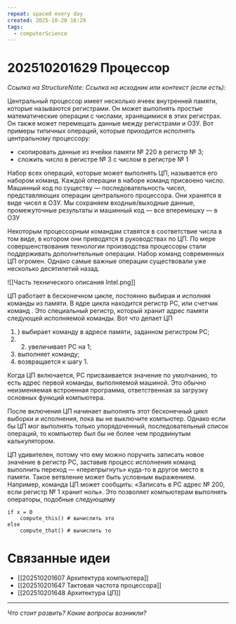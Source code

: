 ```yaml
---
repeat: spaced every day
created: 2025-10-20 16:29
tags:
  - computerScience
---
```

# 202510201629 Процессор

*Ссылка на StructureNote:*
*Ссылка на исходник или контекст (если есть):*

Центральный процессор имеет несколько ячеек внутренней памяти, которые называются регистрами. Он может выполнять простые математические операции с числами, хранящимися в этих регистрах. Он также может перемещать данные между регистрами и ОЗУ. Вот примеры типичных операций, которые приходится исполнять центральному процессору:

- скопировать данные из ячейки памяти № 220 в регистр № 3;
- сложить число в регистре № 3 с числом в регистре № 1

Набор всех операций, которые может выполнять ЦП, называется его набором команд. Каждой операции в наборе команд присвоено число. Машинный код по существу — последовательность чисел, представляющих операции центрального процессора. Они хранятся в виде чисел в ОЗУ. Мы сохраняем входные/выходные данные, промежуточные результаты и машинный код — все вперемешку — в ОЗУ

Некоторым процессорным командам ставятся в соответствие числа в том виде, в котором они приводятся в руководствах по ЦП. По мере совершенствования технологии производства процессоры стали поддерживать дополнительные операции. Набор команд современных ЦП огромен. Однако самые важные операции существовали уже несколько десятилетий назад.

![[Часть технического описания Intel.png]]

ЦП работает в бесконечном цикле, постоянно выбирая и исполняя команды из памяти. В ядре цикла находится регистр PC, или счетчик команд . Это специальный регистр, который хранит адрес памяти следующей исполняемой команды. Вот что делает ЦП

1) ) выбирает команду в адресе памяти, заданном регистром PC;
2) 2) увеличивает PC на 1;
3) выполняет команду;
4) возвращается к шагу 1.

Когда ЦП включается, PC присваивается значение по умолчанию, то есть адрес первой команды, выполняемой машиной. Это обычно неизменяемая встроенная программа, ответственная за загрузку основных функций компьютера.

После включения ЦП начинает выполнять этот бесконечный цикл выборки и исполнения, пока вы не выключите компьютер. Однако если бы ЦП мог выполнять только упорядоченный, последовательный список операций, то компьютер был бы не более чем продвинутым калькулятором.

ЦП удивителен, потому что ему можно поручить записать новое значение в регистр PC, заставив процесс исполнения команд выполнить переход — «перепрыгнуть» куда-то в другое место в памяти. Такое ветвление может быть условным выражением. Например, команда ЦП может сообщить: «Записать в PC адрес № 200, если регистр № 1 хранит ноль». Это позволяет компьютерам выполнять операторы, подобные следующему

```
if x = 0 
	compute_this() # вычислить это 
else 
	compute_that() # вычислить то
```

# Связанные идеи

- [[202510201607 Архитектура компьютера]]
- [[202510201647 Тактовая частота процессора]]
- [[202510201648 Архитектура ЦП]]

---

*Что стоит развить? Какие вопросы возникли?*
